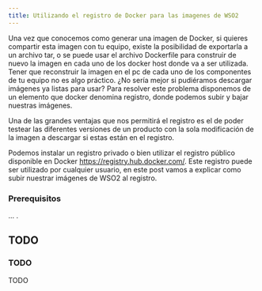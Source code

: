 ```yaml
---
title: Utilizando el registro de Docker para las imagenes de WSO2
---
```


Una vez que conocemos como generar una imagen de Docker, si quieres compartir esta imagen con tu equipo, existe la posibilidad de exportarla a un archivo tar, o se puede usar el archivo Dockerfile para construir de nuevo la imagen en cada uno de los docker host donde va a ser utilizada. Tener que reconstruir la imagen en el pc de cada uno de los componentes de tu equipo no es algo práctico. ¿No sería mejor si pudiéramos descargar imágenes ya listas para usar? Para resolver este problema disponemos de un elemento que docker denomina registro, donde podemos subir y bajar nuestras imágenes.

Una de las grandes ventajas que nos permitirá el registro es el de poder testear las diferentes versiones de un producto con la sola modificación de la imagen a descargar si estas están en el registro.

Podemos instalar un registro privado o bien utilizar el registro público disponible en Docker https://registry.hub.docker.com/. Este registro puede ser utilizado por cualquier usuario, en este post vamos a explicar como subir nuestrar imágenes de WSO2 al registro.

### Prerequisitos
...
.



## TODO

### TODO

TODO

